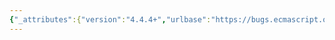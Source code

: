 ```yaml
---
{"_attributes":{"version":"4.4.4+","urlbase":"https://bugs.ecmascript.org/","maintainer":"dherman@mozilla.com"},"bug":{"bug_id":784,"creation_ts":"2012-10-10 09:01:00 -0700","short_desc":"15.8.2.{11,12}: \"Alogrithm\"","delta_ts":"2012-10-26 15:34:03 -0700","product":"Draft for 6th Edition","component":"editorial issue","version":"Rev 10: September 27, 2012 Draft","rep_platform":"All","op_sys":"All","bug_status":"RESOLVED","resolution":"FIXED","priority":"Normal","bug_severity":"minor","everconfirmed":true,"reporter":{"uid":"jmdyck","name":"Michael Dyck"},"assigned_to":{"uid":"allen","name":"Allen Wirfs-Brock"},"long_desc":[{"commentid":1921,"comment_count":0,"who":{"uid":"jmdyck","name":"Michael Dyck"},"bug_when":"2012-10-10 09:01:31 -0700","thetext":"Change \"Alogrithm\" to \"Algorithm\" in:\n    15.8.2.11 \"max\" / bullet 3\n    15.8.2.12 \"min\" / bullet 3"},{"commentid":1993,"comment_count":1,"who":{"uid":"allen","name":"Allen Wirfs-Brock"},"bug_when":"2012-10-24 09:03:26 -0700","thetext":"corrected in rev 11 editor's draft"},{"commentid":2087,"comment_count":2,"who":{"uid":"allen","name":"Allen Wirfs-Brock"},"bug_when":"2012-10-26 15:34:03 -0700","thetext":"in October 26, 2012 release draft"}]}}
---
```

